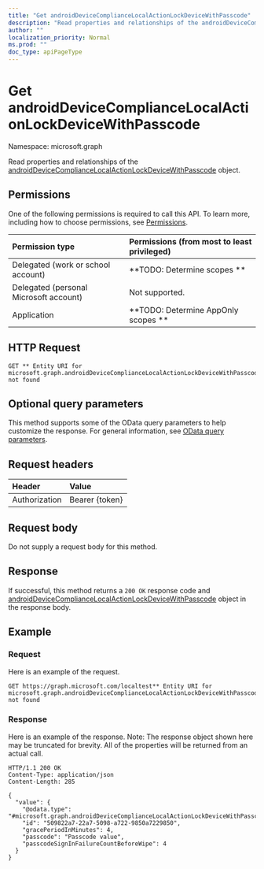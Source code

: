 ```yaml
---
title: "Get androidDeviceComplianceLocalActionLockDeviceWithPasscode"
description: "Read properties and relationships of the androidDeviceComplianceLocalActionLockDeviceWithPasscode object."
author: ""
localization_priority: Normal
ms.prod: ""
doc_type: apiPageType
---
```


# Get androidDeviceComplianceLocalActionLockDeviceWithPasscode

Namespace: microsoft.graph

Read properties and relationships of the [androidDeviceComplianceLocalActionLockDeviceWithPasscode](../resources/androiddevicecompliancelocalactionlockdevicewithpasscode.md) object.

## Permissions
One of the following permissions is required to call this API. To learn more, including how to choose permissions, see [Permissions](/concepts/permissions-reference.md).

|Permission type|Permissions (from most to least privileged)|
|:---|:---|
|Delegated (work or school account)|**TODO: Determine scopes **|
|Delegated (personal Microsoft account)|Not supported.|
|Application|**TODO: Determine AppOnly scopes **|

## HTTP Request
<!-- {
  "blockType": "ignored"
}
-->
``` http
GET ** Entity URI for microsoft.graph.androidDeviceComplianceLocalActionLockDeviceWithPasscode not found
```

## Optional query parameters
This method supports some of the OData query parameters to help customize the response. For general information, see [OData query parameters](/graph/query-parameters).

## Request headers
|Header|Value|
|:---|:---|
|Authorization|Bearer {token}|

## Request body
Do not supply a request body for this method.

## Response
If successful, this method returns a `200 OK` response code and [androidDeviceComplianceLocalActionLockDeviceWithPasscode](../resources/androiddevicecompliancelocalactionlockdevicewithpasscode.md) object in the response body.

## Example

### Request
Here is an example of the request.
<!-- {
  "blockType": "request",
  "name": "get_androiddevicecompliancelocalactionlockdevicewithpasscode"
}
-->
``` http
GET https://graph.microsoft.com/localtest** Entity URI for microsoft.graph.androidDeviceComplianceLocalActionLockDeviceWithPasscode not found
```

### Response
Here is an example of the response. Note: The response object shown here may be truncated for brevity. All of the properties will be returned from an actual call.
<!-- {
  "blockType": "response",
  "truncated": true,
  "@odata.type": "microsoft.graph.androidDeviceComplianceLocalActionLockDeviceWithPasscode"
}
-->
``` http
HTTP/1.1 200 OK
Content-Type: application/json
Content-Length: 285

{
  "value": {
    "@odata.type": "#microsoft.graph.androidDeviceComplianceLocalActionLockDeviceWithPasscode",
    "id": "509822a7-22a7-5098-a722-9850a7229850",
    "gracePeriodInMinutes": 4,
    "passcode": "Passcode value",
    "passcodeSignInFailureCountBeforeWipe": 4
  }
}
```

